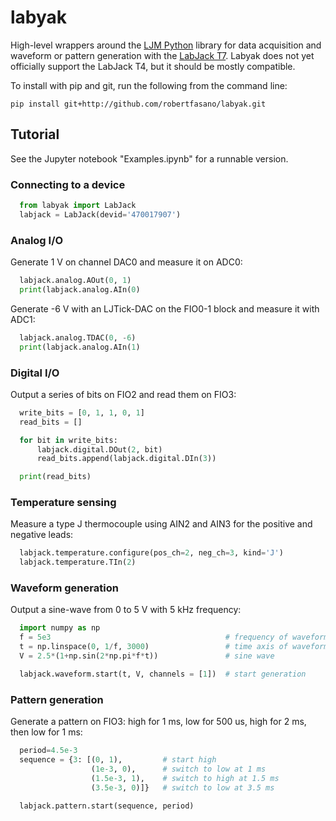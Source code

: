 # labyak
High-level wrappers around the [LJM Python](https://github.com/labjack/labjack-ljm-python) library for data acquisition and waveform or pattern generation with the [LabJack T7](https://labjack.com/products/t7). Labyak does not yet officially support the LabJack T4, but it should be mostly compatible.

To install with pip and git, run the following from the command line:

``` pip install git+http://github.com/robertfasano/labyak.git ```

## Tutorial
See the Jupyter notebook "Examples.ipynb" for a runnable version.

### Connecting to a device
```python 
  from labyak import LabJack
  labjack = LabJack(devid='470017907')
```
### Analog I/O
Generate 1 V on channel DAC0 and measure it on ADC0:
```python
  labjack.analog.AOut(0, 1)
  print(labjack.analog.AIn(0)
```
Generate -6 V with an LJTick-DAC on the FIO0-1 block and measure it with ADC1:
```python
  labjack.analog.TDAC(0, -6)
  print(labjack.analog.AIn(1)
```

### Digital I/O
Output a series of bits on FIO2 and read them on FIO3:
```python
  write_bits = [0, 1, 1, 0, 1]
  read_bits = []

  for bit in write_bits:
      labjack.digital.DOut(2, bit)
      read_bits.append(labjack.digital.DIn(3))

  print(read_bits)
```

### Temperature sensing
Measure a type J thermocouple using AIN2 and AIN3 for the positive and negative leads:
```python
  labjack.temperature.configure(pos_ch=2, neg_ch=3, kind='J')
  labjack.temperature.TIn(2)
```

### Waveform generation
Output a sine-wave from 0 to 5 V with 5 kHz frequency:
```python
  import numpy as np
  f = 5e3                                       # frequency of waveform
  t = np.linspace(0, 1/f, 3000)                 # time axis of waveform
  V = 2.5*(1+np.sin(2*np.pi*f*t))               # sine wave

  labjack.waveform.start(t, V, channels = [1])  # start generation
```

### Pattern generation
Generate a pattern on FIO3: high for 1 ms, low for 500 us, high for 2 ms, then low for 1 ms:
```python
  period=4.5e-3
  sequence = {3: [(0, 1),         # start high
                  (1e-3, 0),      # switch to low at 1 ms
                  (1.5e-3, 1),    # switch to high at 1.5 ms
                  (3.5e-3, 0)]}   # switch to low at 3.5 ms

  labjack.pattern.start(sequence, period)
```
